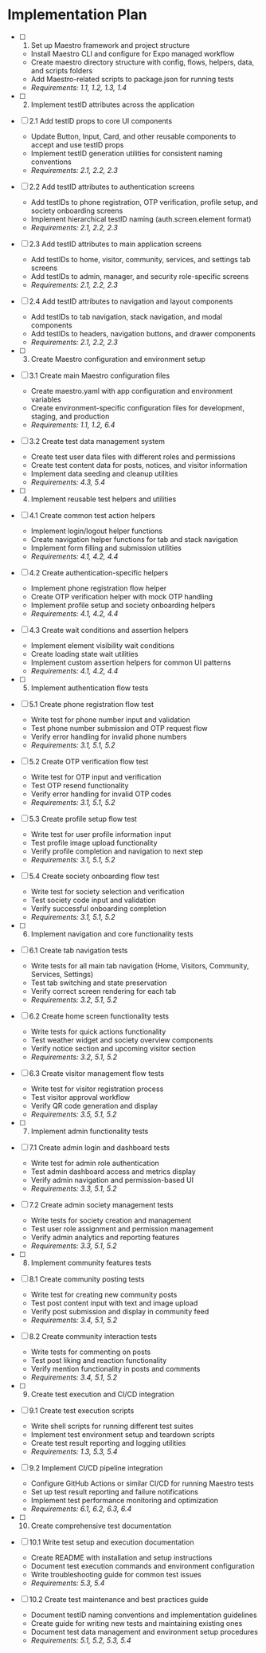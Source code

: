 # Implementation Plan

- [ ] 1. Set up Maestro framework and project structure
  - Install Maestro CLI and configure for Expo managed workflow
  - Create maestro directory structure with config, flows, helpers, data, and scripts folders
  - Add Maestro-related scripts to package.json for running tests
  - _Requirements: 1.1, 1.2, 1.3, 1.4_

- [ ] 2. Implement testID attributes across the application
- [ ] 2.1 Add testID props to core UI components
  - Update Button, Input, Card, and other reusable components to accept and use testID props
  - Implement testID generation utilities for consistent naming conventions
  - _Requirements: 2.1, 2.2, 2.3_

- [ ] 2.2 Add testID attributes to authentication screens
  - Add testIDs to phone registration, OTP verification, profile setup, and society onboarding screens
  - Implement hierarchical testID naming (auth.screen.element format)
  - _Requirements: 2.1, 2.2, 2.3_

- [ ] 2.3 Add testID attributes to main application screens
  - Add testIDs to home, visitor, community, services, and settings tab screens
  - Add testIDs to admin, manager, and security role-specific screens
  - _Requirements: 2.1, 2.2, 2.3_

- [ ] 2.4 Add testID attributes to navigation and layout components
  - Add testIDs to tab navigation, stack navigation, and modal components
  - Add testIDs to headers, navigation buttons, and drawer components
  - _Requirements: 2.1, 2.2, 2.3_

- [ ] 3. Create Maestro configuration and environment setup
- [ ] 3.1 Create main Maestro configuration files
  - Create maestro.yaml with app configuration and environment variables
  - Create environment-specific configuration files for development, staging, and production
  - _Requirements: 1.1, 1.2, 6.4_

- [ ] 3.2 Create test data management system
  - Create test user data files with different roles and permissions
  - Create test content data for posts, notices, and visitor information
  - Implement data seeding and cleanup utilities
  - _Requirements: 4.3, 5.4_

- [ ] 4. Implement reusable test helpers and utilities
- [ ] 4.1 Create common test action helpers
  - Implement login/logout helper functions
  - Create navigation helper functions for tab and stack navigation
  - Implement form filling and submission utilities
  - _Requirements: 4.1, 4.2, 4.4_

- [ ] 4.2 Create authentication-specific helpers
  - Implement phone registration flow helper
  - Create OTP verification helper with mock OTP handling
  - Implement profile setup and society onboarding helpers
  - _Requirements: 4.1, 4.2, 4.4_

- [ ] 4.3 Create wait conditions and assertion helpers
  - Implement element visibility wait conditions
  - Create loading state wait utilities
  - Implement custom assertion helpers for common UI patterns
  - _Requirements: 4.1, 4.2, 4.4_

- [ ] 5. Implement authentication flow tests
- [ ] 5.1 Create phone registration flow test
  - Write test for phone number input and validation
  - Test phone number submission and OTP request flow
  - Verify error handling for invalid phone numbers
  - _Requirements: 3.1, 5.1, 5.2_

- [ ] 5.2 Create OTP verification flow test
  - Write test for OTP input and verification
  - Test OTP resend functionality
  - Verify error handling for invalid OTP codes
  - _Requirements: 3.1, 5.1, 5.2_

- [ ] 5.3 Create profile setup flow test
  - Write test for user profile information input
  - Test profile image upload functionality
  - Verify profile completion and navigation to next step
  - _Requirements: 3.1, 5.1, 5.2_

- [ ] 5.4 Create society onboarding flow test
  - Write test for society selection and verification
  - Test society code input and validation
  - Verify successful onboarding completion
  - _Requirements: 3.1, 5.1, 5.2_

- [ ] 6. Implement navigation and core functionality tests
- [ ] 6.1 Create tab navigation tests
  - Write tests for all main tab navigation (Home, Visitors, Community, Services, Settings)
  - Test tab switching and state preservation
  - Verify correct screen rendering for each tab
  - _Requirements: 3.2, 5.1, 5.2_

- [ ] 6.2 Create home screen functionality tests
  - Write tests for quick actions functionality
  - Test weather widget and society overview components
  - Verify notice section and upcoming visitor section
  - _Requirements: 3.2, 5.1, 5.2_

- [ ] 6.3 Create visitor management flow tests
  - Write test for visitor registration process
  - Test visitor approval workflow
  - Verify QR code generation and display
  - _Requirements: 3.5, 5.1, 5.2_

- [ ] 7. Implement admin functionality tests
- [ ] 7.1 Create admin login and dashboard tests
  - Write test for admin role authentication
  - Test admin dashboard access and metrics display
  - Verify admin navigation and permission-based UI
  - _Requirements: 3.3, 5.1, 5.2_

- [ ] 7.2 Create admin society management tests
  - Write tests for society creation and management
  - Test user role assignment and permission management
  - Verify admin analytics and reporting features
  - _Requirements: 3.3, 5.1, 5.2_

- [ ] 8. Implement community features tests
- [ ] 8.1 Create community posting tests
  - Write test for creating new community posts
  - Test post content input with text and image upload
  - Verify post submission and display in community feed
  - _Requirements: 3.4, 5.1, 5.2_

- [ ] 8.2 Create community interaction tests
  - Write tests for commenting on posts
  - Test post liking and reaction functionality
  - Verify mention functionality in posts and comments
  - _Requirements: 3.4, 5.1, 5.2_

- [ ] 9. Create test execution and CI/CD integration
- [ ] 9.1 Create test execution scripts
  - Write shell scripts for running different test suites
  - Implement test environment setup and teardown scripts
  - Create test result reporting and logging utilities
  - _Requirements: 1.3, 5.3, 5.4_

- [ ] 9.2 Implement CI/CD pipeline integration
  - Configure GitHub Actions or similar CI/CD for running Maestro tests
  - Set up test result reporting and failure notifications
  - Implement test performance monitoring and optimization
  - _Requirements: 6.1, 6.2, 6.3, 6.4_

- [ ] 10. Create comprehensive test documentation
- [ ] 10.1 Write test setup and execution documentation
  - Create README with installation and setup instructions
  - Document test execution commands and environment configuration
  - Write troubleshooting guide for common test issues
  - _Requirements: 5.3, 5.4_

- [ ] 10.2 Create test maintenance and best practices guide
  - Document testID naming conventions and implementation guidelines
  - Create guide for writing new tests and maintaining existing ones
  - Document test data management and environment setup procedures
  - _Requirements: 5.1, 5.2, 5.3, 5.4_
